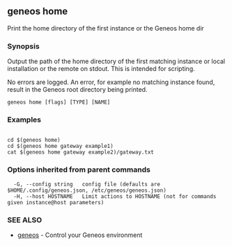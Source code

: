 ## geneos home

Print the home directory of the first instance or the Geneos home dir

### Synopsis


Output the path of the home directory of the first matching instance
or local installation or the remote on stdout. This is intended for scripting.

No errors are logged. An error, for example no matching instance
found, result in the Geneos root directory being printed.


```
geneos home [flags] [TYPE] [NAME]
```

### Examples

```

cd $(geneos home)
cd $(geneos home gateway example1)
cat $(geneos home gateway example2)/gateway.txt

```

### Options inherited from parent commands

```
  -G, --config string   config file (defaults are $HOME/.config/geneos.json, /etc/geneos/geneos.json)
  -H, --host HOSTNAME   Limit actions to HOSTNAME (not for commands given instance@host parameters)
```

### SEE ALSO

* [geneos](geneos.md)	 - Control your Geneos environment

